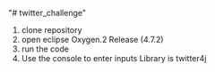 "# twitter_challenge" 
1. clone repository
2. open eclipse Oxygen.2 Release (4.7.2)
3. run the code
4. Use the console to enter inputs
Library is twitter4j
